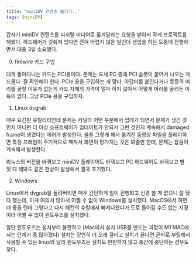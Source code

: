 ```yaml
---
title: "miniDV 컨텐츠 옮기기.."
tags: [miniDV]
---
```


갑자기 miniDV 컨텐츠를 디지털 미디어로 옮겨달라는 요청을 받아서 작게 프로젝트를 해봤다. 하드웨어가 갖춰져 있다면 전혀 어렵지 않은 일인데 생업을 하는 도중에 진행하면서 대충 3일 소요했다.

0) firewire 카드 구입

대개 돌아다니는 카드는 PCI용이다. 문제는 요새 PC 중에 PCI 슬롯이 붙어서 나오는 게 드물다. 잘 확인해야 한다. PCIe 용을 구입하는 게 맞다. 아답터를 붙인다거나 등등의 머리를 굴릴 이유가 없는게 카드 자체의 가격이 얼마 하지 않아서 어떻게 머리를 굴리든 이득이 없다. 그냥 PCIe 용을 구입하자.

1) Linux dvgrab

매우 요긴한 유틸리티인데 문제는 커널의 어떤 부분에서 업데가 되면서 문제가 생긴 것인지 아니면 더 이상 소프트웨어가 업데이트가 안되서 그런 것인지 계속해서 damaged frame이 생겼다는 에러가 발생한다. 물론 그렇게 해서 옮겨진 동영상 파일을 플레이하면 특정 프레임이 주기적으로 깨져서 화면이 망가지는 것은 봐줄만 한데, 문제는 잡음이 계속해서 발생한다.

리눅스의 버전을 바꿔보고 miniDV 플레이어도 바꿔보고 PC 하드웨어도 바꿔보고 별 짓 다 해봐도 같은 현상이 발생해서 결국 포기했다.

2) Windows

Linux에서 dvgrab을 돌려버리면 매우 간단하게 일이 진행되고 신경 쓸 게 없으니 잘 됐다 했는데, 이게 여의치 않아서 어쩔 수 없이 Windows를 설치했다. MacOS에서 하면 더 좋을 텐데 그렇다고 다시 해킨의 수렁에서 빠져나왔다가 도로 들어갈 수도 없는 지경이라 어쩔 수 없이 윈도우즈를 설치했다.

일단 윈도우즈는 설치부터 불편하고 (Mac에서 설치 USB를 만드는 과정이 M1 MAC에서는 단계가 좀 많아졌다) 설치는 당연히 더 오래 걸리고 설치가 끝나면 곧바로 부팅해서 사용할 수 있는 linux와 달리 윈도우즈는 설치도 만만하지 않고 중간에 중단하는 경우도 잦다. 